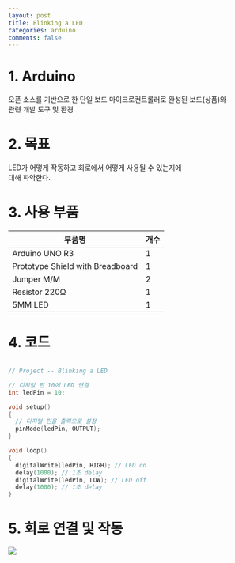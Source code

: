 ```yaml
---
layout: post
title: Blinking a LED
categories: arduino
comments: false
---
```


# 1. Arduino
오픈 소스를 기반으로 한 단일 보드 마이크로컨트롤러로 완성된 보드(상품)와 <br/>관련 개발 도구 및 환경

# 2. 목표
LED가 어떻게 작동하고 회로에서 어떻게 사용될 수 있는지에<br/> 대해 파악한다.

# 3. 사용 부품

|부품명|개수|
|------|---|
|Arduino UNO R3|1|
|Prototype Shield with Breadboard|1|
|Jumper M/M|2|
|Resistor 220Ω|1|
|5MM LED|1|

# 4. 코드

```arduino:Blinking_a_LED.ino

// Project -- Blinking a LED

// 디지털 핀 10에 LED 연결
int ledPin = 10;

void setup()
{
  // 디지털 핀을 출력으로 설정
  pinMode(ledPin, OUTPUT);
}

void loop()
{
  digitalWrite(ledPin, HIGH); // LED on
  delay(1000); // 1초 delay
  digitalWrite(ledPin, LOW); // LED off
  delay(1000); // 1초 delay
}
```
# 5. 회로 연결 및 작동
<img src="https://github.com/WoojinJeonkr/WoojinJeonkr.github.io/blob/main/assets/img/Blinking_a_LED.gif?raw=true"/>